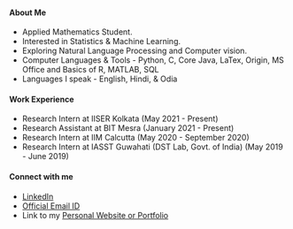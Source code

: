 #### About Me

- Applied Mathematics Student.
- Interested in Statistics & Machine Learning.
- Exploring Natural Language Processing and Computer vision.
- Computer Languages & Tools - Python, C, Core Java, LaTex, Origin, MS Office and Basics of R, MATLAB, SQL
- Languages I speak - English, Hindi, & Odia

#### Work Experience

- Research Intern at IISER Kolkata (May 2021 - Present)
- Research Assistant at BIT Mesra (January 2021 - Present)
- Research Intern at IIM Calcutta (May 2020 - September 2020)
- Research Intern at IASST Guwahati (DST Lab, Govt. of India) (May 2019 - June 2019)

#### Connect with me

- [LinkedIn](https://www.linkedin.com/in/priyabratamishra10/)
- [Official Email ID](mailto:imh10025.17@bitmesra.ac.in)
- Link to my [Personal Website or Portfolio](https://sites.google.com/view/priyabrata-mishra)
